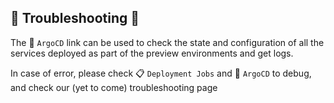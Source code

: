 ## :wrench: Troubleshooting :wrench:
The :link: `ArgoCD` link can be used to check the state and configuration of all the services deployed as part of the preview environments and get logs.

In case of error, please check :clipboard: `Deployment Jobs` and :link: `ArgoCD` to debug, and check our (yet to come) troubleshooting page
